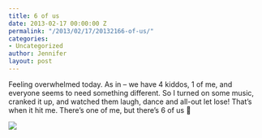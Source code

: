 ```yaml
---
title: 6 of us
date: 2013-02-17 00:00:00 Z
permalink: "/2013/02/17/20132166-of-us/"
categories:
- Uncategorized
author: Jennifer
layout: post
---
```


Feeling overwhelmed today. As in &#8211; we have 4 kiddos, 1 of me, and everyone seems to need something different. So I turned on some music, cranked it up, and watched them laugh, dance and all-out let lose! That&#8217;s when it hit me. There&#8217;s one of me, but there&#8217;s 6 of us 🙂<br style="color: rgb(0, 0, 0); font-family: Helvetica; font-size: medium; letter-spacing: normal; line-height: normal; " />

![](http://static1.squarespace.com/static/50db6bb3e4b015296cd43789/50dfa5b1e4b0dc6320e0b5ea/51214f7de4b02be7eddc9d84/1363551052038/iphone-%28null%29-0.jpg)
